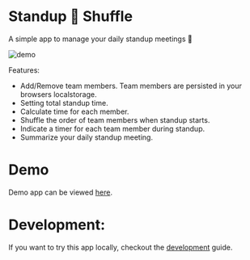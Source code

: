 # Standup 🔀 Shuffle 

A simple app to manage your daily standup meetings  🔀

![demo](https://user-images.githubusercontent.com/1467801/86507382-a59fb600-bd8c-11ea-803a-c73053667295.gif)

Features:
- Add/Remove team members. Team members are persisted in your browsers localstorage.
- Setting total standup time.
- Calculate time for each member.
- Shuffle the order of team members when standup starts.
- Indicate a timer for each team member during standup.
- Summarize your daily standup meeting.

# Demo

Demo app can be viewed [here](#).

# Development:

If you want to try this app locally, checkout the [development](./docs/development.md) guide.